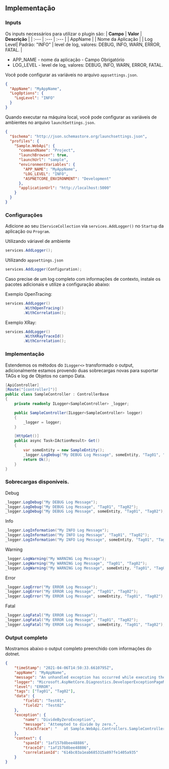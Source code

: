 ## **Implementação**

### **Inputs**

Os inputs necessários para utilizar o plugin são:
| **Campo** | **Valor** | **Descrição** |
| :--- | :--- | :--- |
| AppName |  |  Nome da Aplicação |
| Log Level| Padrão: "INFO" | level de log, valores: DEBUG, INFO, WARN, ERROR, FATAL. |

* APP_NAME - nome da aplicação - Campo Obrigatório
* LOG_LEVEL - level de log, valores: DEBUG, INFO, WARN, ERROR, FATAL. 

Você pode configurar as variáveis no arquivo `appsettings.json`.

```json
{
  "AppName": "MyAppName",  
  "LogOptions": {
    "LogLevel": "INFO"
  }
}
```
Quando executar na máquina local, você pode configurar as variáveis de ambientes no arquivo `launchSettings.json`.

```json
{
  "$schema": "http://json.schemastore.org/launchsettings.json",
  "profiles": {
    "Sample.WebApi": {
      "commandName": "Project",
      "launchBrowser": true,
      "launchUrl": "sample",
      "environmentVariables": {
        "APP_NAME": "MyAppName",
        "LOG_LEVEL": "INFO",
        "ASPNETCORE_ENVIRONMENT": "Development"
      },
      "applicationUrl": "http://localhost:5000"
    }
  }
}
```
### **Configurações**
Adicione ao seu `IServiceCollection` via `services.AddLogger()` no `Startup` da aplicação ou `Program`. 

Utilizando váriavel de ambiente

```csharp
services.AddLogger();
```

Utilizando `appsettings.json`

```csharp
services.AddLogger(Configuration);
```

Caso precise de um log completo com informações de contexto, instale os pacotes adicionais e utilize a configuração abaixo:

Exemplo OpenTracing:

```csharp
services.AddLogger()
        .WithOpenTracing()
        .WithCorrelation();
```

Exemplo XRay:

```csharp
services.AddLogger()
        .WithXRayTraceId()
        .WithCorrelation();
```

### **Implementação**

Estendemos os métodos do `ILogger<>` transformado o output, adicionalmente estamos provendo duas sobrecargas novas para suportar TAGs e log de Objetos no campo Data.

```csharp
[ApiController]
[Route("[controller]")]
public class SampleController : ControllerBase
{
    private readonly ILogger<SampleController> _logger;

    public SampleController(ILogger<SampleController> logger)
    {
        _logger = logger;
    }

    [HttpGet()]
    public async Task<IActionResult> Get()
    {
        var someEntity = new SampleEntity();
        _logger.LogDebug("My DEBUG Log Message", someEntity, "Tag01", "Tag02");
        return Ok();
    }
}
```

### Sobrecargas disponíveis.

Debug

```csharp
_logger.LogDebug("My DEBUG Log Message");
_logger.LogDebug("My DEBUG Log Message", "Tag01", "Tag02");
_logger.LogDebug("My DEBUG Log Message", someEntity, "Tag01", "Tag02");
```

Info

```csharp
_logger.LogInformation("My INFO Log Message");
_logger.LogInformation("My INFO Log Message", "Tag01", "Tag02");
_logger.LogInformation("My INFO Log Message", someEntity, "Tag01", "Tag02");
```

Warning

```csharp
_logger.LogWarning("My WARNING Log Message");
_logger.LogWarning("My WARNING Log Message", "Tag01", "Tag02");
_logger.LogWarning("My WARNING Log Message", someEntity, "Tag01", "Tag02");
```

Error

```csharp
_logger.LogError("My ERROR Log Message");
_logger.LogError("My ERROR Log Message", "Tag01", "Tag02");
_logger.LogError("My ERROR Log Message", someEntity, "Tag01", "Tag02");
```

Fatal

```csharp
_logger.LogFatal("My ERROR Log Message");
_logger.LogFatal("My ERROR Log Message", "Tag01", "Tag02");
_logger.LogFatal("My ERROR Log Message", someEntity, "Tag01", "Tag02");
```

### Output completo

Mostramos abaixo o output completo preenchido com informações do dotnet.

```json
{
    "timeStamp": "2021-04-06T14:50:33.6610795Z",
    "appName": "MyAppName",
    "message": "An unhandled exception has occurred while executing the request.",
    "logger": "Microsoft.AspNetCore.Diagnostics.DeveloperExceptionPageMiddleware",
    "level": "ERROR",
    "tags": ["Tag01", "Tag02"],
    "data": {
        "field1": "Test01",
        "field2": "Test02"
    },
    "exception": {
        "name": "DivideByZeroException",
        "message": "Attempted to divide by zero.",
        "stackTrace": "   at Sample.WebApi.Controllers.SampleController.Get() in ..."
    },
    "context": {
        "spanId": "1af157b8bee48886",
        "traceId": "1af157b8bee48886",
        "correlationId": "614bc03a1eab685315a897fe1405a935"
    }
}
```